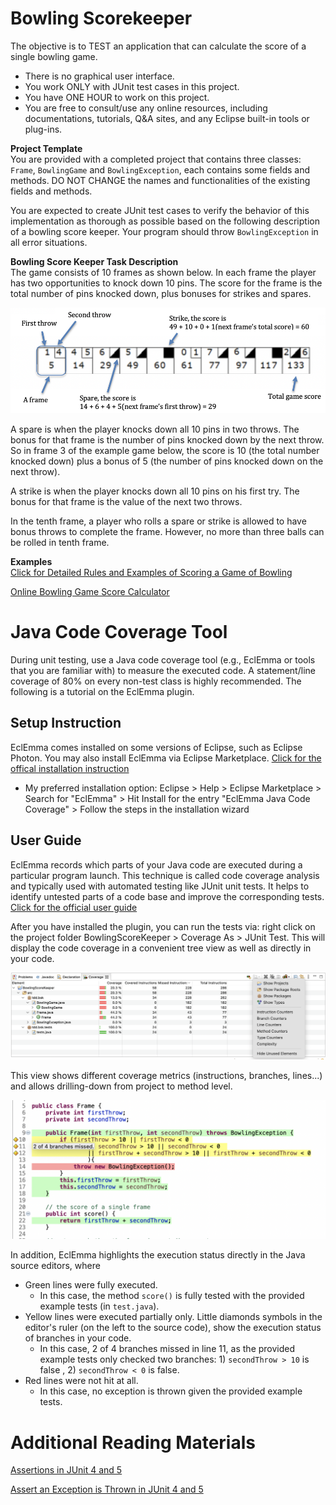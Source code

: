 Bowling Scorekeeper
===
The objective is to TEST an application that can calculate the score of a single bowling game.
- There is no graphical user interface.  
- You work ONLY with JUnit test cases in this project.
- You have ONE HOUR to work on this project.
- You are free to consult/use any online resources, including documentations, tutorials, Q&A sites, and any Eclipse built-in tools or plug-ins.
 

**Project Template**  
You are provided with a completed project that contains three classes: `Frame`, `BowlingGame` and `BowlingException`, each contains some fields and methods. DO NOT CHANGE the names and functionalities of the existing fields and methods.

You are expected to create JUnit test cases to verify the behavior of this implementation as thorough as possible based on the following description of a bowling score keeper. Your program should throw `BowlingException` in all error situations. 

**Bowling Score Keeper Task Description**  
The game consists of 10 frames as shown below. In each frame the player has two opportunities to knock down 10 pins. The score for the frame is the total number of pins knocked down, plus bonuses for strikes and spares.

![ExampleImage](https://github.com/ginaBai/BSK/blob/master/BowlingScoreKeeper/BowlingScoreKeeperExample.png)

A spare is when the player knocks down all 10 pins in two throws. The bonus for that frame is the number of pins knocked down by the next throw. So in frame 3 of the example game below, the score is 10 (the total number knocked down) plus a bonus of 5 (the number of pins knocked down on the next throw).

A strike is when the player knocks down all 10 pins on his first try. The bonus for that frame is the value of the next two throws. 

In the tenth frame, a player who rolls a spare or strike is allowed to have bonus throws to complete the frame. However, no more than three balls can be rolled in tenth frame.

**Examples**  
[Click for Detailed Rules and Examples of Scoring a Game of Bowling](https://slocums.homestead.com/gamescore.html)

[Online Bowling Game Score Calculator](https://bowlinggenius.com)


# Java Code Coverage Tool
During unit testing, use a Java code coverage tool (e.g., EclEmma or tools that you are familiar with) to measure the executed code. A statement/line coverage of 80% on every non-test class is highly recommended. The following is a tutorial on the EclEmma plugin.

## Setup Instruction
EclEmma comes installed on some versions of Eclipse, such as Eclipse Photon. You may also install EclEmma via Eclipse Marketplace. [Click for the offical installation instruction](https://www.eclemma.org/installation.html)  

- My preferred installation option: Eclipse > Help > Eclipse Marketplace > Search for "EclEmma" > Hit Install for the entry "EclEmma Java Code Coverage" > Follow the steps in the installation wizard

## User Guide
EclEmma records which parts of your Java code are executed during a particular program launch. This technique is called code coverage analysis and typically used with automated testing like JUnit unit tests. It helps to identify untested parts of a code base and improve the corresponding tests. [Click for the official user guide](https://www.eclemma.org/userdoc/index.html)

After you have installed the plugin, you can run the tests via: right click on the project folder BowlingScoreKeeper > Coverage As > JUnit Test. This will display the code coverage in a convenient tree view as well as directly in your code.

![TreeView](https://github.com/ginaBai/BSK/blob/master/BowlingScoreKeeper/EclEmmaTreeView.png)

This view shows different coverage metrics (instructions, branches, lines...) and allows drilling-down from project to method level.

![CodeView](https://github.com/ginaBai/BSK/blob/master/BowlingScoreKeeper/EclEmmaCodeView.png)

In addition, EclEmma highlights the execution status directly in the Java source editors, where
- Green lines were fully executed. 
  - In this case, the method `score()` is fully tested with the provided example tests (in `test.java`).
- Yellow lines were executed partially only. Little diamonds symbols in the editor's ruler (on the left to the source code), show the execution status of branches in your code. 
  - In this case, 2 of 4 branches missed in line 11, as the provided example tests only checked two branches: 1) `secondThrow > 10` is false , 2) `secondThrow < 0` is false.
- Red lines were not hit at all. 
  - In this case, no exception is thrown given the provided example tests. 

# Additional Reading Materials
[Assertions in JUnit 4 and 5](https://www.baeldung.com/junit-assertions)

[Assert an Exception is Thrown in JUnit 4 and 5](https://www.baeldung.com/junit-assert-exception)
